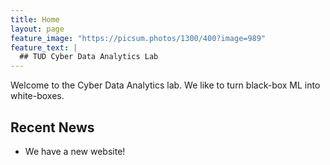 ```yaml
---
title: Home
layout: page
feature_image: "https://picsum.photos/1300/400?image=989"
feature_text: |
  ## TUD Cyber Data Analytics Lab
---
```


Welcome to the Cyber Data Analytics lab. We like to turn black-box ML into white-boxes.  


## Recent News

- We have a new website!
